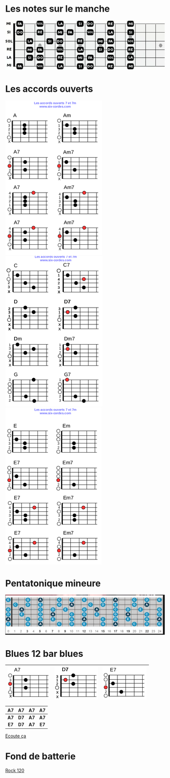 # Les notes sur le manche

![](images/note_guitare.png)

# Les accords ouverts

![](images/Accords_A.png)
![](images/Accords_CDG.png)
![](images/Accords_E.png)

# Pentatonique mineure

![](images/pentatonique_mineure.png)

# Blues 12 bar blues 

|![](images/A7.png)|![](images/D7.png)|![](images/E7.png)|
| :--: | :--: | :--: |

| **A7** | **A7** | **A7** | **A7** |
| :--: | :--: | :--: | :--: |
| **A7** | **D7** | **A7** | **A7** |
| **E7** | **D7** | **A7** | **E7** |

[Ecoute ça](media/blues-12-bar-blues.mp3)

# Fond de batterie
[Rock 120](media/rock_120.mp3)
